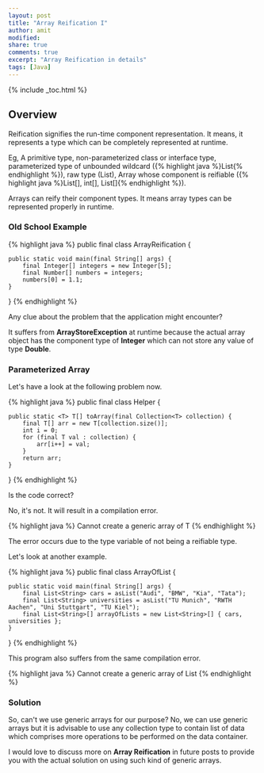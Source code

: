```yaml
---
layout: post
title: "Array Reification I"
author: amit
modified:
share: true
comments: true
excerpt: "Array Reification in details"
tags: [Java]
---
```


{% include _toc.html %}

## Overview

Reification signifies the run-time component representation. It means, it represents a type which can be completely represented at runtime.

Eg, A primitive type, non-parameterized class or interface type, parameterized type of unbounded wildcard ({% highlight java %}List<?>{% endhighlight %}), raw type (List), Array whose component is reifiable ({% highlight java %}List<?>[], int[], List[]{% endhighlight %}).

Arrays can reify their component types. It means array types can be represented properly in runtime.

### Old School Example

{% highlight java %}
public final class ArrayReification {

	public static void main(final String[] args) {
		final Integer[] integers = new Integer[5];
		final Number[] numbers = integers;
		numbers[0] = 1.1;
	}

}
{% endhighlight %}

Any clue about the problem that the application might encounter? <br />

It suffers from **ArrayStoreException** at runtime because the actual array object has the component type of **Integer** which can not store any value of type **Double**.

### Parameterized Array

Let's have a look at the following problem now.

{% highlight java %}
public final class Helper {

	public static <T> T[] toArray(final Collection<T> collection) {
		final T[] arr = new T[collection.size()];
		int i = 0;
		for (final T val : collection) {
			arr[i++] = val;
		}
		return arr;
	}

}
{% endhighlight %}

Is the code correct? <br />

No, it's not. It will result in a compilation error.

{% highlight java %}
Cannot create a generic array of T
{% endhighlight %}

The error occurs due to the type variable of not being a reifiable type. <br />

Let's look at another example.

{% highlight java %}
public final class ArrayOfList {

	public static void main(final String[] args) {
		final List<String> cars = asList("Audi", "BMW", "Kia", "Tata");
		final List<String> universities = asList("TU Munich", "RWTH Aachen", "Uni Stuttgart", "TU Kiel");
		final List<String>[] arrayOfLists = new List<String>[] { cars, universities };
	}
}
{% endhighlight %}

This program also suffers from the same compilation error.

{% highlight java %}
Cannot create a generic array of List<String>
{% endhighlight %}

### Solution

So, can't we use generic arrays for our purpose? No, we can use generic arrays but it is advisable to use any collection type to contain list of data which comprises more operations to be performed on the data container.

I would love to discuss more on **Array Reification** in future posts to provide you with the actual solution on using such kind of generic arrays.
